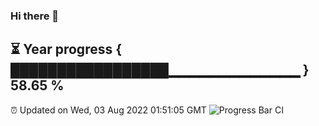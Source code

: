 ### Hi there 👋
⏳ Year progress { █████████████████▁▁▁▁▁▁▁▁▁▁▁▁▁ } 58.65 %
---
⏰ Updated on Wed, 03 Aug 2022 01:51:05 GMT
![Progress Bar CI](https://github.com/liununu/liununu/workflows/Progress%20Bar%20CI/badge.svg)
